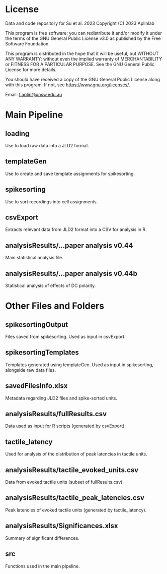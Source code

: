 # License
Data and code repository for Su et al. 2023
Copyright (C) 2023  Aplinlab

This program is free software: you can redistribute it and/or modify
it under the terms of the GNU General Public License v3.0 as published by
the Free Software Foundation.

This program is distributed in the hope that it will be useful,
but WITHOUT ANY WARRANTY; without even the implied warranty of
MERCHANTABILITY or FITNESS FOR A PARTICULAR PURPOSE.  See the
GNU General Public License for more details.

You should have received a copy of the GNU General Public License
along with this program.  If not, see <https://www.gnu.org/licenses/>.

Email: f.aplin@unsw.edu.au

# Main Pipeline
## loading
Use to load raw data into a JLD2 format.

## templateGen
Use to create and save template assignments for spikesorting.

## spikesorting
Use to sort recordings into cell assignments.

## csvExport
Extracts relevant data from JLD2 format into a CSV for analysis in R.

## analysisResults/...paper analysis v0.44
Main statistical analysis file.

## analysisResults/...paper analysis v0.44b
Statistical analysis of effects of DC polarity.

# Other Files and Folders
## spikesortingOutput
Files saved from spikesorting. Used as input in csvExport.

## spikesortingTemplates
Templates generated using templateGen. Used as input in spikesorting, alongside raw data files.

## savedFilesInfo.xlsx
Metadata regarding JLD2 files and spike-sorted units.

## analysisResults/fullResults.csv
Data used as input for R scripts (generated by csvExport).

## tactile_latency
Used for analysis of the distribution of peak latencies in tactile units.

## analysisResults/tactile_evoked_units.csv
Data from evoked tactile units (subset of fullResults.csv).

## analysisResults/tactile_peak_latencies.csv
Peak latencies of evoked tactile units (generated by tactile_latency).

## analysisResults/Significances.xlsx
Summary of significant differences.

## src
Functions used in the main pipeline.

